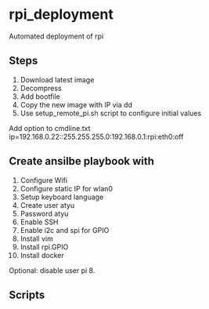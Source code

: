 # rpi_deployment
Automated deployment of rpi

## Steps
1. Download latest image
2. Decompress
3. Add bootfile
4. Copy the new image with IP via dd
5. Use setup_remote_pi.sh script to configure initial values

Add option to cmdline.txt
ip=192.168.0.22::255.255.255.0:192.168.0.1:rpi:eth0:off

## Create ansilbe playbook with
1. Configure Wifi
1. Configure static IP for wlan0
1. Setup keyboard language
1. Create user atyu
1. Password atyu
1. Enable SSH
1. Enable i2c and spi for GPIO
1. Install vim
1. Install rpi.GPIO
1. Install docker

Optional: disable user pi
8. 


## Scripts
